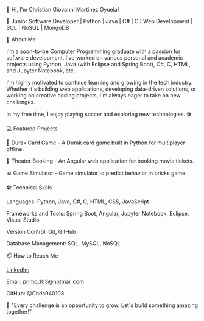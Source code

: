 👋 Hi, I'm Christian Giovanni Martinez Oyuela!

🚀 Junior Software Developer | Python | Java | C# | C | Web Development | SQL | NoSQL | MongoDB 

📌 About Me

I'm a soon-to-be Computer Programming graduate with a passion for software development. I've worked on various personal and academic projects using Python, Java (with Eclipse and Spring Boot), C#, C, HTML, and Jupyter Notebook, etc.

I'm highly motivated to continue learning and growing in the tech industry. Whether it's building web applications, developing data-driven solutions, or working on creative coding projects, I'm always eager to take on new challenges.

In my free time, I enjoy playing soccer and exploring new technologies. ⚽

💻 Featured Projects

🎯 Durak Card Game - A Durak card game built in Python for multiplayer offline.

🛒 Theater Booking - An Angular web application for booking movie tickets.

📊 Game Simulator - Game simulator to predict behavior in bricks game.

🛠️ Technical Skills

Languages: Python, Java, C#, C, HTML, CSS, JavaScript

Frameworks and Tools: Spring Boot, Angular, Jupyter Notebook, Eclipse, Visual Studio

Version Control: Git, GitHub

Database Management: SQL, MySQL, NoSQL

📫 How to Reach Me

[LinkedIn:](https://www.linkedin.com/in/christian-giovanni-martinez-oyuela-417984309/) 

Email: primo_103@hotmail.com

GitHub: @Chris940108

🌟 "Every challenge is an opportunity to grow. Let's build something amazing together!"

